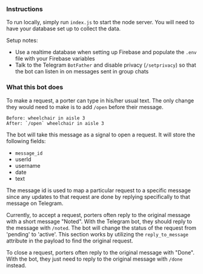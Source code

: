 ### Instructions
To run locally, simply run `index.js` to start the node server. You will need to have your database set up to collect the data.

Setup notes:
- Use a realtime database when setting up Firebase and populate the `.env` file with your Firebase variables
- Talk to the Telegram `BotFather` and disable privacy (`/setprivacy`) so that the bot can listen in on messages sent in group chats 

### What this bot does
To make a request, a porter can type in his/her usual text. The only change they would need to make is to add `/open` before their message.

```
Before: wheelchair in aisle 3
After: `/open` wheelchair in aisle 3
```

The bot will take this message as a signal to open a request. It will store the following fields:
- `message_id`
- userId
- username
- date
- text

The message id is used to map a particular request to a specific message since any updates to that request are done by replying specifically to that message on Telegram.

Currently, to accept a request, porters often reply to the original message with a short message "Noted". With the Telegram bot, they should reply to the message with `/noted`. The bot will change the status of the request from 'pending' to 'active'. This section works by utilizing the `reply_to_message` attribute in the payload to find the original request.

To close a request, porters often reply to the original message with "Done". With the bot, they just need to reply to the original message with `/done` instead.
